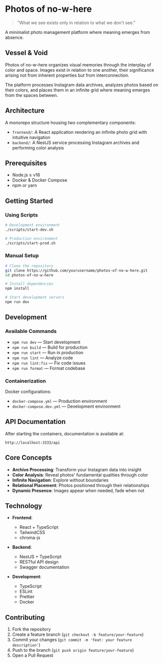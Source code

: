 # Photos of no-w-here

> "What we see exists only in relation to what we don't see."

A minimalist photo management platform where meaning emerges from absence.

## Vessel & Void

Photos of no-w-here organizes visual memories through the interplay of color and space. Images exist in relation to one another, their significance arising not from inherent properties but from interconnection.

The platform processes Instagram data archives, analyzes photos based on their colors, and places them in an infinite grid where meaning emerges from the spaces between.

## Architecture

A monorepo structure housing two complementary components:

- `frontend/`: A React application rendering an infinite photo grid with intuitive navigation
- `backend/`: A NestJS service processing Instagram archives and performing color analysis

## Prerequisites

- Node.js ≥ v18
- Docker & Docker Compose
- npm or yarn

## Getting Started

### Using Scripts

```bash
# Development environment
./scripts/start-dev.sh

# Production environment
./scripts/start-prod.sh
```

### Manual Setup

```bash
# Clone the repository
git clone https://github.com/yourusername/photos-of-no-w-here.git
cd photos-of-no-w-here

# Install dependencies
npm install

# Start development servers
npm run dev
```

## Development

### Available Commands

- `npm run dev` — Start development
- `npm run build` — Build for production
- `npm run start` — Run in production
- `npm run lint` — Analyze code
- `npm run lint:fix` — Fix code issues
- `npm run format` — Format codebase

### Containerization

Docker configurations:

- `docker-compose.yml` — Production environment
- `docker-compose.dev.yml` — Development environment

## API Documentation

After starting the containers, documentation is available at:
```
http://localhost:3333/api
```

## Core Concepts

- **Archive Processing**: Transform your Instagram data into insight
- **Color Analysis**: Reveal photos' fundamental qualities through color
- **Infinite Navigation**: Explore without boundaries
- **Relational Placement**: Photos positioned through their relationships
- **Dynamic Presence**: Images appear when needed, fade when not

## Technology

- **Frontend**: 
  - React + TypeScript
  - TailwindCSS
  - chroma-js

- **Backend**: 
  - NestJS + TypeScript
  - RESTful API design
  - Swagger documentation

- **Development**:
  - TypeScript
  - ESLint
  - Prettier
  - Docker

## Contributing

1. Fork the repository
2. Create a feature branch (`git checkout -b feature/your-feature`)
3. Commit your changes (`git commit -m 'feat: your feature description'`)
4. Push to the branch (`git push origin feature/your-feature`)
5. Open a Pull Request